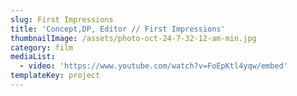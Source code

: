 ```yaml
---
slug: First Impressions
title: 'Concept,DP, Editor // First Impressions'
thumbnailImage: /assets/photo-oct-24-7-32-12-am-min.jpg
category: film
mediaList:
  - video: 'https://www.youtube.com/watch?v=FoEpKtl4yqw/embed'
templateKey: project
---
```


